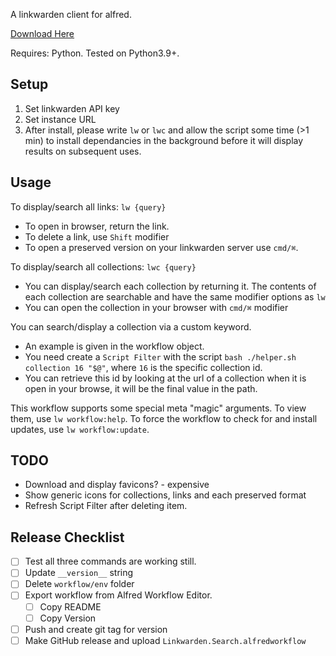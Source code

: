 A linkwarden client for alfred.

[Download Here](https://github.com/deafmute1/alfred-linkwarden/releases/latest/download/Linkwarden.Search.alfredworkflow)

Requires: Python. Tested on Python3.9+.

## Setup 
1. Set linkwarden API key 
2. Set instance URL
3. After install, please write `lw` or `lwc` and allow the script some time (>1 min) to install dependancies in the background before it will display results on subsequent uses.

## Usage 
To display/search all links: `lw {query}`
- To open in browser, return the link.
- To delete a link, use `Shift` modifier
- To open a preserved version on your linkwarden server use `cmd/⌘`.

To display/search all collections: `lwc {query}`
- You can display/search each collection by returning it. The contents of each collection are searchable and have the same modifier options as `lw`
- You can open the collection in your browser with `cmd/⌘` modifier

You can search/display a collection via a custom keyword. 
- An example is given in the workflow object. 
- You need create a `Script Filter` with the script `bash ./helper.sh collection 16 "$@"`, where `16` is the specific collection id.
-  You can retrieve this id by looking at the url of a collection when it is open in your browse, it will be the final value in the path.

This workflow supports some special meta "magic" arguments. To view them, use `lw workflow:help`. To force the workflow to check for and install updates, use `lw workflow:update`. 

## TODO
- Download and display favicons? - expensive
- Show generic icons for collections, links and each preserved format
- Refresh Script Filter after deleting item.

## Release Checklist
- [ ] Test all three commands are working still. 
- [ ] Update `__version__` string
- [ ] Delete `workflow/env` folder 
- [ ] Export workflow from Alfred Workflow Editor. 
  - [ ] Copy README 
  - [ ] Copy Version 
- [ ] Push and create git tag for version
- [ ] Make GitHub release and upload `Linkwarden.Search.alfredworkflow`